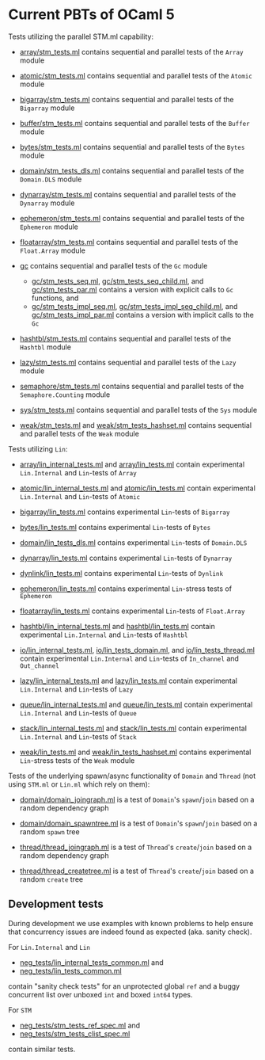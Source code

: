 Current PBTs of OCaml 5
=======================

Tests utilizing the parallel STM.ml capability:

 - [array/stm_tests.ml](array/stm_tests.ml) contains sequential and
   parallel tests of the `Array` module

 - [atomic/stm_tests.ml](atomic/stm_tests.ml) contains sequential and
   parallel tests of the `Atomic` module

 - [bigarray/stm_tests.ml](bigarray/stm_tests.ml) contains sequential and
   parallel tests of the `Bigarray` module

 - [buffer/stm_tests.ml](buffer/stm_tests.ml) contains sequential and
   parallel tests of the `Buffer` module

 - [bytes/stm_tests.ml](bytes/stm_tests.ml) contains sequential and
   parallel tests of the `Bytes` module

 - [domain/stm_tests_dls.ml](domain/stm_tests_dls.ml) contains sequential and
   parallel tests of the `Domain.DLS` module

 - [dynarray/stm_tests.ml](dynarray/stm_tests.ml) contains sequential and
   parallel tests of the `Dynarray` module

 - [ephemeron/stm_tests.ml](ephemeron/stm_tests.ml) contains sequential and
   parallel tests of the `Ephemeron` module

 - [floatarray/stm_tests.ml](floatarray/stm_tests.ml) contains sequential and
   parallel tests of the `Float.Array` module

 - [gc](gc) contains sequential and parallel tests of the `Gc` module
   - [gc/stm_tests_seq.ml](gc/stm_tests_seq.ml),
     [gc/stm_tests_seq_child.ml](gc/stm_tests_seq_child.ml), and
     [gc/stm_tests_par.ml](gc/stm_tests_par.ml) contains a version
     with explicit calls to `Gc` functions, and
   - [gc/stm_tests_impl_seq.ml](gc/stm_tests_impl_seq.ml),
     [gc/stm_tests_impl_seq_child.ml](gc/stm_tests_impl_seq_child.ml), and
     [gc/stm_tests_impl_par.ml](gc/stm_tests_impl_par.ml) contains a version
     with implicit calls to the `Gc`

 - [hashtbl/stm_tests.ml](hashtbl/stm_tests.ml) contains sequential and
   parallel tests of the `Hashtbl` module

 - [lazy/stm_tests.ml](lazy/stm_tests.ml) contains sequential and
   parallel tests of the `Lazy` module

 - [semaphore/stm_tests.ml](semaphore/stm_tests.ml) contains sequential and
   parallel tests of the `Semaphore.Counting` module

 - [sys/stm_tests.ml](sys/stm_tests.ml) contains sequential and
   parallel tests of the `Sys` module

 - [weak/stm_tests.ml](weak/stm_tests.ml) and
   [weak/stm_tests_hashset.ml](weak/stm_tests_hashset.ml) contains sequential and
   parallel tests of the `Weak` module



Tests utilizing `Lin`:

 - [array/lin_internal_tests.ml](array/lin_internal_tests.ml) and [array/lin_tests.ml](array/lin_tests.ml)
   contain experimental `Lin.Internal` and `Lin`-tests of `Array`

 - [atomic/lin_internal_tests.ml](atomic/lin_internal_tests.ml) and [atomic/lin_tests.ml](atomic/lin_tests.ml)
   contain experimental `Lin.Internal` and `Lin`-tests of `Atomic`

 - [bigarray/lin_tests.ml](bigarray/lin_tests.ml) contains experimental `Lin`-tests of `Bigarray`

 - [bytes/lin_tests.ml](bytes/lin_tests.ml) contains experimental `Lin`-tests of `Bytes`

 - [domain/lin_tests_dls.ml](domain/lin_tests_dls.ml) contains experimental `Lin`-tests of `Domain.DLS`

 - [dynarray/lin_tests.ml](dynarray/lin_tests.ml) contains experimental `Lin`-tests of `Dynarray`

 - [dynlink/lin_tests.ml](dynlink/lin_tests.ml) contains experimental `Lin`-tests of `Dynlink`

 - [ephemeron/lin_tests.ml](ephemeron/lin_tests.ml) contains experimental `Lin`-stress tests of `Ephemeron`

 - [floatarray/lin_tests.ml](floatarray/lin_tests.ml) contains experimental `Lin`-tests of `Float.Array`

 - [hashtbl/lin_internal_tests.ml](hashtbl/lin_internal_tests.ml) and [hashtbl/lin_tests.ml](hashtbl/lin_tests.ml)
   contain experimental `Lin.Internal` and `Lin`-tests of `Hashtbl`

 - [io/lin_internal_tests.ml](hashtbl/lin_internal_tests.ml),
   [io/lin_tests_domain.ml](io/lin_tests_domain.ml), and
   [io/lin_tests_thread.ml](io/lin_tests_thread.ml) contain experimental
   `Lin.Internal` and `Lin`-tests of `In_channel` and `Out_channel`

 - [lazy/lin_internal_tests.ml](lazy/lin_internal_tests.ml) and [lazy/lin_tests.ml](lazy/lin_tests.ml)
   contain experimental `Lin.Internal` and `Lin`-tests of `Lazy`

 - [queue/lin_internal_tests.ml](queue/lin_internal_tests.ml) and [queue/lin_tests.ml](queue/lin_tests.ml)
   contain experimental `Lin.Internal` and `Lin`-tests of `Queue`

 - [stack/lin_internal_tests.ml](stack/lin_internal_tests.ml) and [stack/lin_tests.ml](stack/lin_tests.ml)
   contain experimental `Lin.Internal` and `Lin`-tests of `Stack`

 - [weak/lin_tests.ml](weak/lin_tests.ml) and
   [weak/lin_tests_hashset.ml](weak/lin_tests_hashset.ml) contains experimental
   `Lin`-stress tests of the `Weak` module



Tests of the underlying spawn/async functionality of `Domain` and
`Thread` (not using `STM.ml` or `Lin.ml` which rely on them):

 - [domain/domain_joingraph.ml](domain/domain_joingraph.ml) is a test of `Domain`'s
   `spawn`/`join` based on a random dependency graph

 - [domain/domain_spawntree.ml](domain/domain_spawntree.ml) is a test of `Domain`'s
   `spawn`/`join` based on a random `spawn` tree

 - [thread/thread_joingraph.ml](thread/thread_joingraph.ml) is a test of `Thread`'s
   `create`/`join` based on a random dependency graph

 - [thread/thread_createtree.ml](thread/thread_createtree.ml) is a test of `Thread`'s
   `create`/`join` based on a random `create` tree


Development tests
-----------------

During development we use examples with known problems to help ensure
that concurrency issues are indeed found as expected (aka. sanity
check).

For `Lin.Internal` and `Lin`
- [neg_tests/lin_internal_tests_common.ml](neg_tests/lin_internal_tests_common.ml) and
- [neg_tests/lin_tests_common.ml](neg_tests/lin_tests_common.ml)

contain "sanity check tests" for an unprotected global `ref` and a
buggy concurrent list over unboxed `int` and boxed `int64` types.

For `STM`
 - [neg_tests/stm_tests_ref_spec.ml](neg_tests/stm_tests_ref_spec.ml) and
 - [neg_tests/stm_tests_clist_spec.ml](neg_tests/stm_tests_clist_spec.ml)

contain similar tests.

